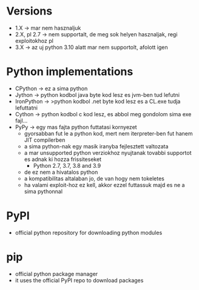 # Versions
* 1.X -> mar nem hasznaljuk
* 2.X, pl 2.7 -> nem supportalt, de meg sok helyen hasznaljak, regi exploitokhoz pl
* 3.X -> az uj python 3.10 alatt mar nem supportolt, afolott igen
# Python implementations
* CPython -> ez a sima python
* Jython -> python kodbol java byte kod lesz es jvm-ben tud lefutni
* IronPython -> >python kodbol .net byte kod lesz es a CL.exe tudja lefuttatni
* Cython -> python kodbol c kod lesz, es abbol meg gondolom sima exe fajl...
* PyPy -> egy mas fajta python futtatasi kornyezet
  * gyorsabban fut le a python kod, mert nem iterpreter-ben fut hanem JIT compilerben 
  * a sima python-nak egy masik iranyba fejlesztett valtozata
  * a mar unsupported python verziokhoz nyujtanak tovabbi supportot es adnak ki hozza frissiteseket
    * Python 2.7, 3.7, 3.8 and 3.9
  * de ez nem a hivatalos python
  * a kompatibilitas altalaban jo, de van hogy nem tokeletes
  * ha valami exploit-hoz ez kell, akkor ezzel futtassuk majd es ne a sima pythonnal
# PyPI
* official python repository for downloading python modules
# pip
* official python package manager
* it uses the official PyPI repo to download packages

